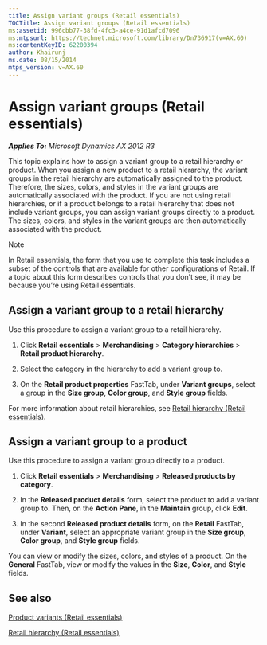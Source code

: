 ```yaml
---
title: Assign variant groups (Retail essentials)
TOCTitle: Assign variant groups (Retail essentials)
ms:assetid: 996cbb77-38fd-4fc3-a4ce-91d1afcd7096
ms:mtpsurl: https://technet.microsoft.com/library/Dn736917(v=AX.60)
ms:contentKeyID: 62200394
author: Khairunj
ms.date: 08/15/2014
mtps_version: v=AX.60
---
```


# Assign variant groups (Retail essentials) 


_**Applies To:** Microsoft Dynamics AX 2012 R3_

This topic explains how to assign a variant group to a retail hierarchy or product. When you assign a new product to a retail hierarchy, the variant groups in the retail hierarchy are automatically assigned to the product. Therefore, the sizes, colors, and styles in the variant groups are automatically associated with the product. If you are not using retail hierarchies, or if a product belongs to a retail hierarchy that does not include variant groups, you can assign variant groups directly to a product. The sizes, colors, and styles in the variant groups are then automatically associated with the product.


> [!NOTE]
> <P>In Retail essentials, the form that you use to complete this task includes a subset of the controls that are available for other configurations of Retail. If a topic about this form describes controls that you don't see, it may be because you’re using Retail essentials.</P>



## Assign a variant group to a retail hierarchy

Use this procedure to assign a variant group to a retail hierarchy.

1.  Click **Retail essentials** \> **Merchandising** \> **Category hierarchies** \> **Retail product hierarchy**.

2.  Select the category in the hierarchy to add a variant group to.

3.  On the **Retail product properties** FastTab, under **Variant groups**, select a group in the **Size group**, **Color group**, and **Style group** fields.

For more information about retail hierarchies, see [Retail hierarchy (Retail essentials)](retail-hierarchy-retail-essentials.md).

## Assign a variant group to a product

Use this procedure to assign a variant group directly to a product.

1.  Click **Retail essentials** \> **Merchandising** \> **Released products by category**.

2.  In the **Released product details** form, select the product to add a variant group to. Then, on the **Action Pane**, in the **Maintain** group, click **Edit**.

3.  In the second **Released product details** form, on the **Retail** FastTab, under **Variant**, select an appropriate variant group in the **Size group**, **Color group**, and **Style group** fields.

You can view or modify the sizes, colors, and styles of a product. On the **General** FastTab, view or modify the values in the **Size**, **Color**, and **Style** fields.

## See also

[Product variants (Retail essentials)](product-variants-retail-essentials.md)

[Retail hierarchy (Retail essentials)](retail-hierarchy-retail-essentials.md)

  


